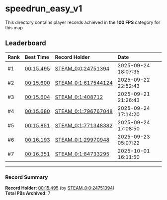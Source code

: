 # speedrun_easy_v1

This directory contains player records achieved in the **100 FPS** category for this map.

## Leaderboard

| Rank | Best Time | Record Holder | Date                |
| :--- | :-------- | :------------ | :------------------ |
| #1   | [00:15.495](./00015495_STEAM_0_0_24751394_20250924-180735.zip) | [STEAM_0:0:24751394](https://speedrun16.com/profile/STEAM_0:0:24751394)   | 2025-09-24 18:07:35 |
| #2   | [00:15.600](./00015600_STEAM_0_1_617544124_20250922-225243.zip) | [STEAM_0:1:617544124](https://speedrun16.com/profile/STEAM_0:1:617544124)   | 2025-09-22 22:52:43 |
| #3   | [00:15.604](./00015604_STEAM_0_1_408712_20250921-212643.zip) | [STEAM_0:1:408712](https://speedrun16.com/profile/STEAM_0:1:408712)   | 2025-09-21 21:26:43 |
| #4   | [00:15.680](./00015680_STEAM_0_1_796767048_20250924-171420.zip) | [STEAM_0:1:796767048](https://speedrun16.com/profile/STEAM_0:1:796767048)   | 2025-09-24 17:14:20 |
| #5   | [00:15.851](./00015851_STEAM_0_1_771348382_20250924-170850.zip) | [STEAM_0:1:771348382](https://speedrun16.com/profile/STEAM_0:1:771348382)   | 2025-09-24 17:08:50 |
| #6   | [00:16.193](./00016193_STEAM_0_1_29970948_20250923-050722.zip) | [STEAM_0:1:29970948](https://speedrun16.com/profile/STEAM_0:1:29970948)   | 2025-09-23 05:07:22 |
| #7   | [00:16.351](./00016351_STEAM_0_1_84733295_20251001-161150.zip) | [STEAM_0:1:84733295](https://speedrun16.com/profile/STEAM_0:1:84733295)   | 2025-10-01 16:11:50 |

---

### Record Summary
**Record Holder:** [00:15.495](./00015495_STEAM_0_0_24751394_20250924-180735.zip) (by [STEAM_0:0:24751394](https://speedrun16.com/profile/STEAM_0:0:24751394))  
**Total PBs Archived:** 7